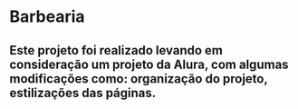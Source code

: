 # Barbearia

## Este projeto foi realizado levando em consideração um projeto da Alura, com algumas modificações como: organização do projeto, estilizações das páginas.
